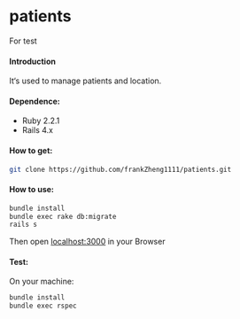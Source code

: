 # patients

For test

#### Introduction

It‘s used to manage patients and location.

#### Dependence:

* Ruby 2.2.1
* Rails 4.x

#### How to get:

```bash
git clone https://github.com/frankZheng1111/patients.git
```

#### How to use:

```bash
bundle install
bundle exec rake db:migrate
rails s
```

Then open [localhost:3000](<http://localhost:3000>) in your Browser

#### Test:

On your machine:

```bash
bundle install
bundle exec rspec
```
